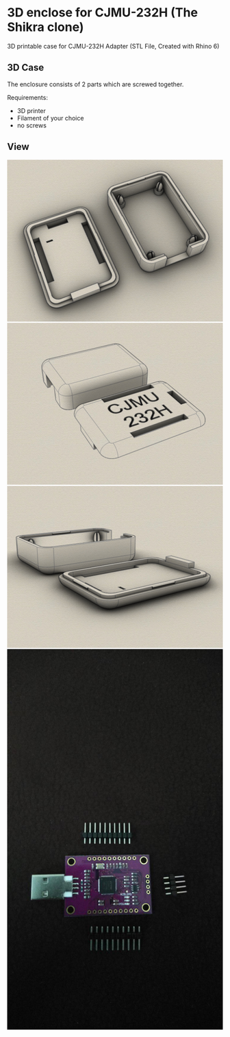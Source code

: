 # 3D enclose for CJMU-232H (The Shikra clone)
3D printable case for CJMU-232H Adapter (STL File, Created with Rhino 6)

## 3D Case

The enclosure consists of 2 parts which are screwed together. 

Requirements:
* 3D printer 
* Filament of your choice
* no screws

## View
![Example Case](iso-inside.jpg)
![Example Case](iso-outside.jpg)
![Example Case](iso.jpg)
![Example Case](CJMU-232H.jpg)
